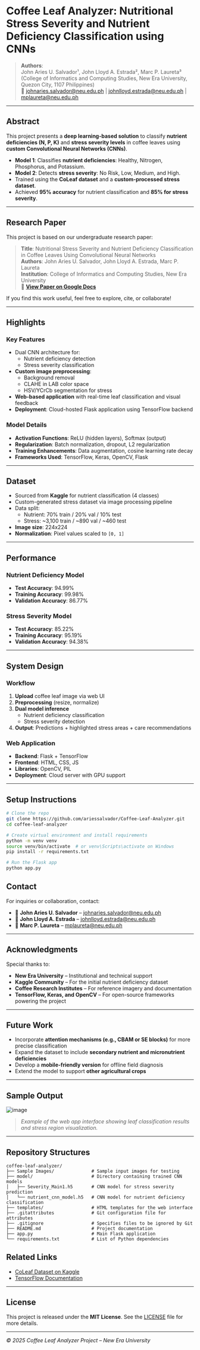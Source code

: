 # Coffee Leaf Analyzer: Nutritional Stress Severity and Nutrient Deficiency Classification using CNNs

> **Authors**:  
John Aries U. Salvador¹, John Lloyd A. Estrada², Marc P. Laureta³  
(College of Informatics and Computing Studies, New Era University, Quezon City, 1107 Philippines)  
📧 johnaries.salvador@neu.edu.ph | johnlloyd.estrada@neu.edu.ph | mplaureta@neu.edu.ph

---

## Abstract

This project presents a **deep learning-based solution** to classify **nutrient deficiencies (N, P, K)** and **stress severity levels** in coffee leaves using **custom Convolutional Neural Networks (CNNs)**.

- **Model 1**: Classifies **nutrient deficiencies**: Healthy, Nitrogen, Phosphorus, and Potassium.
- **Model 2**: Detects **stress severity**: No Risk, Low, Medium, and High.
- Trained using the **CoLeaf dataset** and a **custom-processed stress dataset**.
- Achieved **95% accuracy** for nutrient classification and **85% for stress severity**.

---
##  Research Paper

This project is based on our undergraduate research paper:

> **Title**: Nutritional Stress Severity and Nutrient Deficiency Classification in Coffee Leaves Using Convolutional Neural Networks  
> **Authors**: John Aries U. Salvador, John Lloyd A. Estrada, Marc P. Laureta  
> **Institution**: College of Informatics and Computing Studies, New Era University  
> 📄 **[View Paper on Google Docs](https://docs.google.com/document/d/13ZTcPESsC79hKdnHvVFM8RoXpGG9CIRgvUORB0G0jRY/edit?usp=sharing)**

If you find this work useful, feel free to explore, cite, or collaborate!

---
## Highlights

### Key Features
- Dual CNN architecture for:
  - Nutrient deficiency detection
  - Stress severity classification
- **Custom image preprocessing**:
  - Background removal
  - CLAHE in LAB color space
  - HSV/YCrCb segmentation for stress
- **Web-based application** with real-time leaf classification and visual feedback
- **Deployment**: Cloud-hosted Flask application using TensorFlow backend

### Model Details
- **Activation Functions**: ReLU (hidden layers), Softmax (output)
- **Regularization**: Batch normalization, dropout, L2 regularization
- **Training Enhancements**: Data augmentation, cosine learning rate decay
- **Frameworks Used**: TensorFlow, Keras, OpenCV, Flask

---

## Dataset

- Sourced from **Kaggle** for nutrient classification (4 classes)
- Custom-generated stress dataset via image processing pipeline
- Data split:
  - Nutrient: 70% train / 20% val / 10% test
  - Stress: ~3,100 train / ~890 val / ~460 test
- **Image size**: 224x224
- **Normalization**: Pixel values scaled to `[0, 1]`

---

## Performance

### Nutrient Deficiency Model
- **Test Accuracy**: 94.99%
- **Training Accuracy**: 99.98%
- **Validation Accuracy**: 86.77%

### Stress Severity Model
- **Test Accuracy**: 85.22%
- **Training Accuracy**: 95.19%
- **Validation Accuracy**: 94.38%

---

## System Design

### Workflow
1. **Upload** coffee leaf image via web UI
2. **Preprocessing** (resize, normalize)
3. **Dual model inference**
   - Nutrient deficiency classification
   - Stress severity detection
4. **Output**: Predictions + highlighted stress areas + care recommendations

### Web Application
- **Backend**: Flask + TensorFlow
- **Frontend**: HTML, CSS, JS
- **Libraries**: OpenCV, PIL
- **Deployment**: Cloud server with GPU support

---

## Setup Instructions

```bash
# Clone the repo
git clone https://github.com/ariessalvador/Coffee-Leaf-Analyzer.git
cd coffee-leaf-analyzer

# Create virtual environment and install requirements
python -m venv venv
source venv/bin/activate  # or venv\Scripts\activate on Windows
pip install -r requirements.txt

# Run the Flask app
python app.py
```

## Contact

For inquiries or collaboration, contact:

- 📧 **John Aries U. Salvador** – johnaries.salvador@neu.edu.ph  
- 📧 **John Lloyd A. Estrada** – johnlloyd.estrada@neu.edu.ph  
- 📧 **Marc P. Laureta** – mplaureta@neu.edu.ph  

---

## Acknowledgments

Special thanks to:

- **New Era University** – Institutional and technical support  
- **Kaggle Community** – For the initial nutrient deficiency dataset  
- **Coffee Research Institutes** – For reference imagery and documentation  
- **TensorFlow, Keras, and OpenCV** – For open-source frameworks powering the project

---

## Future Work

- Incorporate **attention mechanisms (e.g., CBAM or SE blocks)** for more precise classification
- Expand the dataset to include **secondary nutrient and micronutrient deficiencies**
- Develop a **mobile-friendly version** for offline field diagnosis
- Extend the model to support **other agricultural crops**

---

## Sample Output

![image](https://github.com/user-attachments/assets/01ad5649-0dab-40e5-bd0e-5166ac961fc8)


> *Example of the web app interface showing leaf classification results and stress region visualization.*

---

## Repository Structures

```text
coffee-leaf-analyzer/
├── Sample Images/              # Sample input images for testing
├── model/                      # Directory containing trained CNN models
│   ├── Severity_Main1.h5       # CNN model for stress severity prediction
│   └── nutrient_cnn_model.h5   # CNN model for nutrient deficiency classification
├── templates/                  # HTML templates for the web interface
├── .gitattributes              # Git configuration file for attributes
├── .gitignore                  # Specifies files to be ignored by Git
├── README.md                   # Project documentation
├── app.py                      # Main Flask application
└── requirements.txt            # List of Python dependencies
```


## Related Links

- [CoLeaf Dataset on Kaggle](https://www.kaggle.com/datasets/janmejaybhoi/coffee-leaf-dataset)
- [TensorFlow Documentation](https://www.tensorflow.org/)

---

##  License

This project is released under the **MIT License**. See the [LICENSE](./LICENSE) file for more details.

---

*© 2025 Coffee Leaf Analyzer Project – New Era University*
